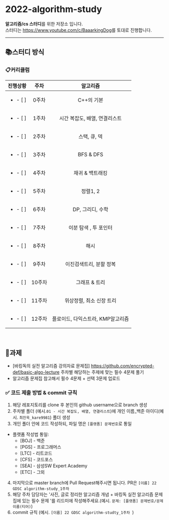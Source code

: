 # 2022-algorithm-study

**알고리즘/cs 스터디**를 위한 저장소 입니다. </br>
스터디는 <https://www.youtube.com/c/BaaarkingDog>를 토대로 진행합니다.

---
## 📚스터디 방식
### 📋커리큘럼
| 진행상황 | 주차 | 알고리즘 |
|:----------:|:----------:|:----------:|
| <ul><li>- [ ] </li></ul> | 0주차 | C++의 기본 |
| <ul><li>- [ ] </li></ul> | 1주차 | 시간 복잡도, 배열, 연결리스트 |
| <ul><li>- [ ] </li></ul> | 2주차 | 스택, 큐, 덱 |
| <ul><li>- [ ] </li></ul> | 3주차 | BFS & DFS |
| <ul><li>- [ ] </li></ul> | 4주차 | 재귀 & 백트래킹 |
| <ul><li>- [ ] </li></ul> | 5주차 | 정렬1, 2|
| <ul><li>- [ ] </li></ul> | 6주차 | DP, 그리디, 수학 |
| <ul><li>- [ ] </li></ul> | 7주차 | 이분 탐색 , 투 포인터 |
| <ul><li>- [ ] </li></ul> | 8주차 | 해시 |
| <ul><li>- [ ] </li></ul> | 9주차 | 이진검색트리, 분할 정복 |
| <ul><li>- [ ] </li></ul> | 10주차 | 그래프 & 트리 |
| <ul><li>- [ ] </li></ul> | 11주차 | 위상정렬, 최소 신장 트리 |
| <ul><li>- [ ] </li></ul> | 12주차 | 플로이드, 다익스트라, KMP알고리즘 |

<br/>

## 📝과제
- [바킹독의 실전 알고리즘 강의자료 문제집] <https://github.com/encrypted-def/basic-algo-lecture> 주차별 해당하는 주제에 맞는 필수 4문제 풀기
- 알고리즘 문제집 참고해서 필수 4문제 + 선택 3문제 업로드

### ✅ 코드 제출 방법 & commit 규칙
1. 해당 레포지토리를 clone 후 본인의 github username으로 branch 생성
2. 주차별 폴더 (예시.```01 - 시간 복잡도, 배열, 연결리스트```)에 개인 이름_백준 아이디(예시. ```최진욱_kare9981```) 폴더 생성
3. 개인 폴더 안에 코드 작성하되, 파일 명은 ```[플랫폼] 문제번호```로 통일
- 플랫폼 작성법 통일: 
  * [BOJ] - 백준 
  * [PGS] - 프로그래머스
  * [LTC] - 리트코드
  * [CFS] - 코드포스
  * [SEA] - 삼성SW Expert Academy
  * [ETC] - 그외
4. 마지막으로 master branch에 Pull Request해주시면 됩니다. PR은 ```[이름] 22 GDSC algorithm-study_1주차```
5. 해당 주차 담당자는 '사진, 글로 정리한 알고리즘 개념 + 바킹독 실전 알고리즘 문제집에 있는 필수 문제 '를 리드미에 작성해주세요.(예시. ```문제: [플랫폼] 문제번호/문제이름(티어)```)
6. commit 규칙 (예시. ```[이름] 22 GDSC algorithm-studty_1주차 ```)
